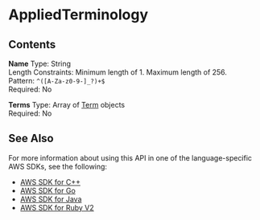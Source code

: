 # AppliedTerminology<a name="API_AppliedTerminology"></a>

## Contents<a name="API_AppliedTerminology_Contents"></a>

 **Name**   <a name="Translate-Type-AppliedTerminology-Name"></a>
Type: String  
Length Constraints: Minimum length of 1\. Maximum length of 256\.  
Pattern: `^([A-Za-z0-9-]_?)+$`   
Required: No

 **Terms**   <a name="Translate-Type-AppliedTerminology-Terms"></a>
Type: Array of [Term](API_Term.md) objects  
Required: No

## See Also<a name="API_AppliedTerminology_SeeAlso"></a>

For more information about using this API in one of the language\-specific AWS SDKs, see the following:
+  [AWS SDK for C\+\+](https://docs.aws.amazon.com/goto/SdkForCpp/translate-2017-07-01/AppliedTerminology) 
+  [AWS SDK for Go](https://docs.aws.amazon.com/goto/SdkForGoV1/translate-2017-07-01/AppliedTerminology) 
+  [AWS SDK for Java](https://docs.aws.amazon.com/goto/SdkForJava/translate-2017-07-01/AppliedTerminology) 
+  [AWS SDK for Ruby V2](https://docs.aws.amazon.com/goto/SdkForRubyV2/translate-2017-07-01/AppliedTerminology) 
